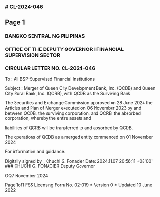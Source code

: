 ### # CL-2024-046

## Page 1

### BANGKO SENTRAL NG PILIPINAS

### OFFICE OF THE DEPUTY GOVERNOR I FINANCIAL SUPERVISION SECTOR

### CIRCULAR LETTER NO. CL-2024-046

To : All BSP-Supervised Financial Institutions

Subject : Merger of Queen City Development Bank, Inc. (QCDB) and Queen City Rural Bank, Inc. (QCRB), with QCDB as the Surviving Bank

The Securities and Exchange Commission approved on 28 June 2024 the Articles and Plan of Merger executed on O6 November 2023 by and between QCDB, the surviving corporation, and QCRB, the absorbed corporation, whereby the entire assets and

liabilities of QCRB will be transferred to and absorbed by QCDB.

The operations of QCDB as a merged entity commenced on O1 November 2024.

For information and guidance.

Digitally signed by _ Chuchi G. Fonacier Date: 2024.11.07 20:56:11 +08'00' ### CHUCHI G. FONACIER Deputy Governor

OQ7 November 2024

Page 1of1 FSS Licensing Form No. 02-019 * Version O * Updated 10 June 2022 